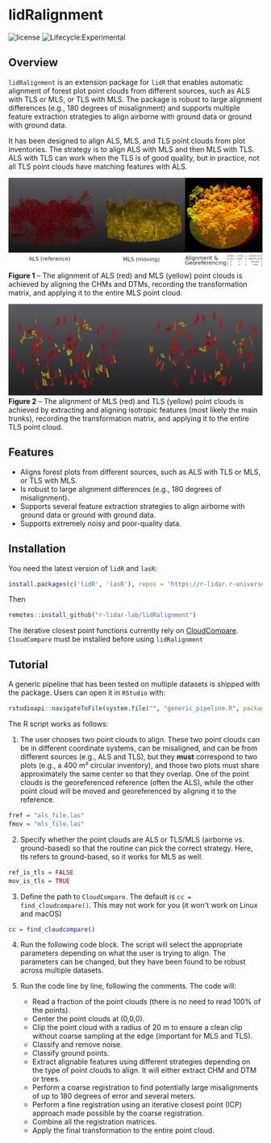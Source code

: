 # lidRalignment

![license](https://img.shields.io/badge/Licence-GPL--3-blue.svg)
![Lifecycle:Experimental](https://img.shields.io/badge/Lifecycle-Experimental-990000)

## Overview

`lidRalignment` is an extension package for `lidR` that enables automatic alignment of forest plot point clouds from different sources, such as ALS with TLS or MLS, or TLS with MLS. The package is robust to large alignment differences (e.g., 180 degrees of misalignment) and supports multiple feature extraction strategies to align airborne with ground data or ground with ground data.

It has been designed to align ALS, MLS, and TLS point clouds from plot inventories. The strategy is to align ALS with MLS and then MLS with TLS. ALS with TLS can work when the TLS is of good quality, but in practice, not all TLS point clouds have matching features with ALS.

![](./man/figures/alignement1.jpg)
**Figure 1** – The alignment of ALS (red) and MLS (yellow) point clouds is achieved by aligning the CHMs and DTMs, recording the transformation matrix, and applying it to the entire MLS point cloud.

![](./man/figures/alignement2.jpg)
**Figure 2** – The alignment of MLS (red) and TLS (yellow) point clouds is achieved by extracting and aligning isotropic features (most likely the main trunks), recording the transformation matrix, and applying it to the entire TLS point cloud.

## Features

- Aligns forest plots from different sources, such as ALS with TLS or MLS, or TLS with MLS.
- Is robust to large alignment differences (e.g., 180 degrees of misalignment).
- Supports several feature extraction strategies to align airborne with ground data or ground with ground data.
- Supports extremely noisy and poor-quality data.

## Installation

You need the latest version of `lidR` and `lasR`:  

```r
install.packages(c('lidR', 'lasR'), repos = 'https://r-lidar.r-universe.dev')
```

Then

```r
remotes::install_github("r-lidar-lab/lidRalignment")
```

The iterative closest point functions currently rely on [CloudCompare](https://www.danielgm.net/cc/). `CloudCompare` must be installed before using `lidRalignment`

## Tutorial

A generic pipeline that has been tested on multiple datasets is shipped with the package. Users can open it in `RStudio` with:

```r
rstudioapi::navigateToFile(system.file("", "generic_pipeline.R", package="lidRalignment"))
```

The R script works as follows:

1. The user chooses two point clouds to align. These two point clouds can be in different coordinate systems, can be misaligned, and can be from different sources (e.g., ALS and TLS), but they **must** correspond to two plots (e.g., a 400 m² circular inventory),
and those two plots must share approximately the same center so that they overlap. One of the point clouds is the georeferenced reference (often the ALS), while the other point cloud will be moved and georeferenced by aligning it to the reference.
  ```r
  fref = "als_file.las"
  fmov = "mls_file.las"
  ```

2. Specify whether the point clouds are ALS or TLS/MLS (airborne vs. ground-based) so that the routine can pick the correct strategy.
Here, tls refers to ground-based, so it works for MLS as well.
  ```r
  ref_is_tls = FALSE
  mov_is_tls = TRUE
  ```

3. Define the path to `CloudCompare`. The default is `cc = find_cloudcompare()`. This may not work for you (it won't work on Linux and macOS)
  ```r
  cc = find_cloudcompare()
  ```

4. Run the following code block. The script will select the appropriate parameters depending on what the user is trying to align. The parameters can be changed, but they have been found to be robust across multiple datasets.

5. Run the code line by line, following the comments. The code will:
   - Read a fraction of the point clouds (there is no need to read 100% of the points).
   - Center the point clouds at (0,0,0).
   - Clip the point cloud with a radius of 20 m to ensure a clean clip without coarse sampling at the edge (important for MLS and TLS).
   - Classify and remove noise.
   - Classify ground points.
   - Extract alignable features using different strategies depending on the type of point clouds to align. It will either extract CHM and DTM or trees.
   - Perform a coarse registration to find potentially large misalignments of up to 180 degrees of error and several meters.
   - Perform a fine registration using an iterative closest point (ICP) approach made possible by the coarse registration.
   - Combine all the registration matrices.
   - Apply the final transformation to the entire point cloud.

